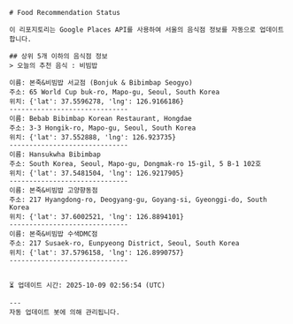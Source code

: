 
    # Food Recommendation Status

    이 리포지토리는 Google Places API를 사용하여 서울의 음식점 정보를 자동으로 업데이트합니다.

    ## 상위 5개 이하의 음식점 정보
    > 오늘의 추천 음식 : 비빔밥

	이름: 본죽&비빔밥 서교점 (Bonjuk & Bibimbap Seogyo)
	주소: 65 World Cup buk-ro, Mapo-gu, Seoul, South Korea
	위치: {'lat': 37.5596278, 'lng': 126.9166186}
	------------------------------
	이름: Bebab Bibimbap Korean Restaurant, Hongdae
	주소: 3-3 Hongik-ro, Mapo-gu, Seoul, South Korea
	위치: {'lat': 37.552888, 'lng': 126.923735}
	------------------------------
	이름: Hansukwha Bibimbap
	주소: South Korea, Seoul, Mapo-gu, Dongmak-ro 15-gil, 5 B-1 102호
	위치: {'lat': 37.5481504, 'lng': 126.9217905}
	------------------------------
	이름: 본죽&비빔밥 고양향동점
	주소: 217 Hyangdong-ro, Deogyang-gu, Goyang-si, Gyeonggi-do, South Korea
	위치: {'lat': 37.6002521, 'lng': 126.8894101}
	------------------------------
	이름: 본죽&비빔밥 수색DMC점
	주소: 217 Susaek-ro, Eunpyeong District, Seoul, South Korea
	위치: {'lat': 37.5796158, 'lng': 126.8990757}
	------------------------------


    ⏳ 업데이트 시간: 2025-10-09 02:56:54 (UTC)

    ---
    자동 업데이트 봇에 의해 관리됩니다.
    